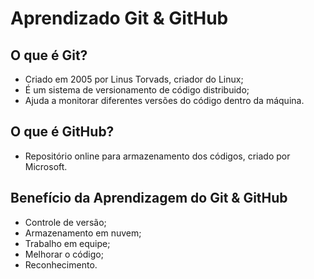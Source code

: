 # Aprendizado Git & GitHub



## O que é Git?

- Criado em 2005 por Linus Torvads, criador do Linux;
- É um sistema de versionamento de código distribuido;
- Ajuda a monitorar diferentes versões do código dentro da máquina.

## O que é GitHub?

- Repositório online para armazenamento dos códigos, criado por Microsoft.

## Benefício da Aprendizagem do Git & GitHub

- Controle de versão;
- Armazenamento em nuvem;
- Trabalho em equipe;
- Melhorar o código;
- Reconhecimento.